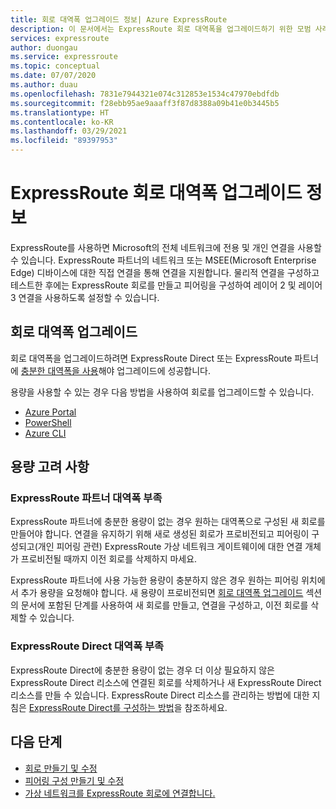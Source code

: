 ```yaml
---
title: 회로 대역폭 업그레이드 정보| Azure ExpressRoute
description: 이 문서에서는 ExpressRoute 회로 대역폭을 업그레이드하기 위한 모범 사례를 알아봅니다.
services: expressroute
author: duongau
ms.service: expressroute
ms.topic: conceptual
ms.date: 07/07/2020
ms.author: duau
ms.openlocfilehash: 7831e7944321e074c312853e1534c47970ebdfdb
ms.sourcegitcommit: f28ebb95ae9aaaff3f87d8388a09b41e0b3445b5
ms.translationtype: HT
ms.contentlocale: ko-KR
ms.lasthandoff: 03/29/2021
ms.locfileid: "89397953"
---
```

# <a name="about-upgrading-expressroute-circuit-bandwidth"></a>ExpressRoute 회로 대역폭 업그레이드 정보

ExpressRoute를 사용하면 Microsoft의 전체 네트워크에 전용 및 개인 연결을 사용할 수 있습니다. ExpressRoute 파트너의 네트워크 또는 MSEE(Microsoft Enterprise Edge) 디바이스에 대한 직접 연결을 통해 연결을 지원합니다. 물리적 연결을 구성하고 테스트한 후에는 ExpressRoute 회로를 만들고 피어링을 구성하여 레이어 2 및 레이어 3 연결을 사용하도록 설정할 수 있습니다.

## <a name="upgrade-circuit-bandwidth"></a><a name="upgrade"></a>회로 대역폭 업그레이드

회로 대역폭을 업그레이드하려면 ExpressRoute Direct 또는 ExpressRoute 파트너에 [충분한 대역폭을 사용](#considerations)해야 업그레이드에 성공합니다.

용량을 사용할 수 있는 경우 다음 방법을 사용하여 회로를 업그레이드할 수 있습니다.

* [Azure Portal](expressroute-howto-circuit-portal-resource-manager.md#modify)
* [PowerShell](expressroute-howto-circuit-arm.md#modify)
* [Azure CLI](howto-circuit-cli.md#modify)

## <a name="capacity-considerations"></a><a name="considerations"></a>용량 고려 사항

### <a name="insufficient-expressroute-partner-bandwidth"></a><a name="bandwidth"></a>ExpressRoute 파트너 대역폭 부족

ExpressRoute 파트너에 충분한 용량이 없는 경우 원하는 대역폭으로 구성된 새 회로를 만들어야 합니다. 연결을 유지하기 위해 새로 생성된 회로가 프로비전되고 피어링이 구성되고(개인 피어링 관련) ExpressRoute 가상 네트워크 게이트웨이에 대한 연결 개체가 프로비전될 때까지 이전 회로를 삭제하지 마세요.

ExpressRoute 파트너에 사용 가능한 용량이 충분하지 않은 경우 원하는 피어링 위치에서 추가 용량을 요청해야 합니다. 새 용량이 프로비전되면 [회로 대역폭 업그레이드](#upgrade) 섹션의 문서에 포함된 단계를 사용하여 새 회로를 만들고, 연결을 구성하고, 이전 회로를 삭제할 수 있습니다.


### <a name="insufficient-expressroute-direct-bandwidth"></a><a name="bandwidth"></a>ExpressRoute Direct 대역폭 부족

ExpressRoute Direct에 충분한 용량이 없는 경우 더 이상 필요하지 않은 ExpressRoute Direct 리소스에 연결된 회로를 삭제하거나 새 ExpressRoute Direct 리소스를 만들 수 있습니다. ExpressRoute Direct 리소스를 관리하는 방법에 대한 지침은 [ExpressRoute Direct를 구성하는 방법](how-to-expressroute-direct-portal.md)을 참조하세요.

## <a name="next-steps"></a>다음 단계

* [회로 만들기 및 수정](expressroute-howto-circuit-portal-resource-manager.md)
* [피어링 구성 만들기 및 수정](expressroute-howto-routing-portal-resource-manager.md)
* [가상 네트워크를 ExpressRoute 회로에 연결합니다.](expressroute-howto-linkvnet-portal-resource-manager.md)
